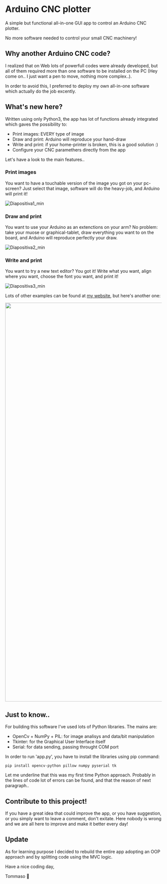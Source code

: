 # Arduino CNC plotter

A simple but functional all-in-one GUI app to control an Arduino CNC plotter.

No more software needed to control your small CNC machinery!

## Why another Arduino CNC code?

I realized that on Web lots of powerfull codes were already developed, but all of them required more than
one software to be installed on the PC (Hey come on.. I just want a pen to move, nothing more complex..).

In order to avoid this, I preferred to deploy my own all-in-one software which actually do the job excently.

## What's new here?

Written using only Python3, the app has lot of functions already integrated which gaves the possibility to:

-   Print images: EVERY type of image
-   Draw and print: Arduino will reproduce your hand-draw
-   Write and print: if your home-printer is broken, this is a good solution :)
-   Configure your CNC paramethers directly from the app

Let's have a look to the main features..

### Print images

You want to have a touchable version of the image you got on your pc-screen? Just select that image, software will do the heavy-job, and Arduino will print it!

![Diapositiva1_min](https://user-images.githubusercontent.com/67842431/112904631-83538280-90e9-11eb-9cf6-623580a3d507.jpg)

### Draw and print

You want to use your Arduino as an extenctions on your arm? No problem: take your muose or graphical-tablet, draw everything you want to on the board, and Arduino will reproduce
perfectly your draw.

![Diapositiva2_min](https://user-images.githubusercontent.com/67842431/112904708-9d8d6080-90e9-11eb-840c-dccc4cb9e8f3.jpg)

### Write and print

You want to try a new text editor? You got it! Write what you want, align where you want, choose the font you want, and print it!

![Diapositiva3_min](https://user-images.githubusercontent.com/67842431/112904718-a2521480-90e9-11eb-9d2a-34c375fb1a66.jpg)

Lots of other examples can be found at [my website](https://bocchio.dev/article/gorlu-the-printer), but here's another one:

<img src="https://user-images.githubusercontent.com/67842431/112901097-9adc3c80-90e4-11eb-9527-207a1e6a146d.gif" width="1280"/>

## Just to know..

For building this software I've used lots of Python libraries. The mains are:

-   OpenCv + NumPy + PIL: for image analisys and data/bit manipulation
-   Tkinter: for the Graphical User Interface itself
-   Serial: for data sending, passing throught COM port

In order to run 'app.py', you have to install the libraries using pip command:

```shell
pip install opencv-python pillow numpy pyserial tk
```

Let me underline that this was my first time Python approach. Probably in the lines of code lot of errors can be found, and that the reason of next paragraph..

## Contribute to this project!

If you have a great idea that could improve the app, or you have suggestion, or you simply want to leave a comment, don't exitate. Here nobody is wrong and we are all here to
improve and make it better every day!

## Update

As for learning purpose I decided to rebuild the entire app adopting an OOP approach and by splitting code using the MVC logic.

Have a nice coding day,

Tommaso :panda_face:

